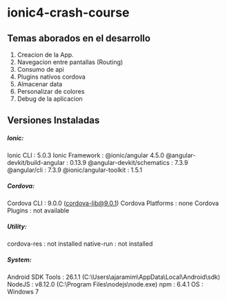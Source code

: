 # ionic4-crash-course

## Temas aborados en el desarrollo

1. Creacion de la App.
2. Navegacion entre pantallas (Routing)
3. Consumo de api
4. Plugins nativos cordova
5. Almacenar data
6. Personalizar de colores
7. Debug de la aplicacion

## Versiones Instaladas

##### Ionic:

   Ionic CLI                     : 5.0.3
   Ionic Framework               : @ionic/angular 4.5.0
   @angular-devkit/build-angular : 0.13.9
   @angular-devkit/schematics    : 7.3.9
   @angular/cli                  : 7.3.9
   @ionic/angular-toolkit        : 1.5.1

##### Cordova:

   Cordova CLI       : 9.0.0 (cordova-lib@9.0.1)
   Cordova Platforms : none
   Cordova Plugins   : not available

##### Utility:

   cordova-res : not installed
   native-run  : not installed

##### System:

   Android SDK Tools : 26.1.1 (C:\Users\ajaramim\AppData\Local\Android\sdk)
   NodeJS            : v8.12.0 (C:\Program Files\nodejs\node.exe)
   npm               : 6.4.1
   OS                : Windows 7